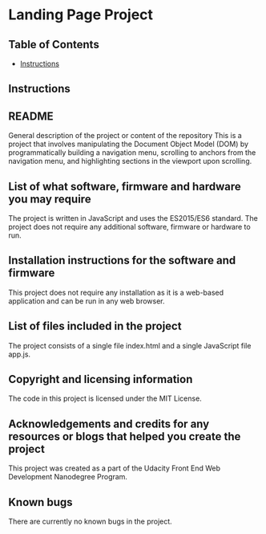 # Landing Page Project

## Table of Contents

* [Instructions](#instructions)

## Instructions

## README
General description of the project or content of the repository
This is a project that involves manipulating the Document Object Model (DOM) by programmatically building a navigation menu, scrolling to anchors from the navigation menu, and highlighting sections in the viewport upon scrolling.

## List of what software, firmware and hardware you may require
The project is written in JavaScript and uses the ES2015/ES6 standard. The project does not require any additional software, firmware or hardware to run.



## Installation instructions for the software and firmware
This project does not require any installation as it is a web-based application and can be run in any web browser.


## List of files included in the project
The project consists of a single file index.html and a single JavaScript file app.js.

## Copyright and licensing information
The code in this project is licensed under the MIT License.

## Acknowledgements and credits for any resources or blogs that helped you create the project
This project was created as a part of the Udacity Front End Web Development Nanodegree Program.

## Known bugs
There are currently no known bugs in the project.
